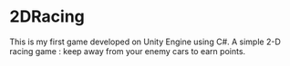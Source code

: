# 2DRacing
This is my first game developed on Unity Engine using C#. 
A simple 2-D racing game : keep away from your enemy cars to earn points. 
